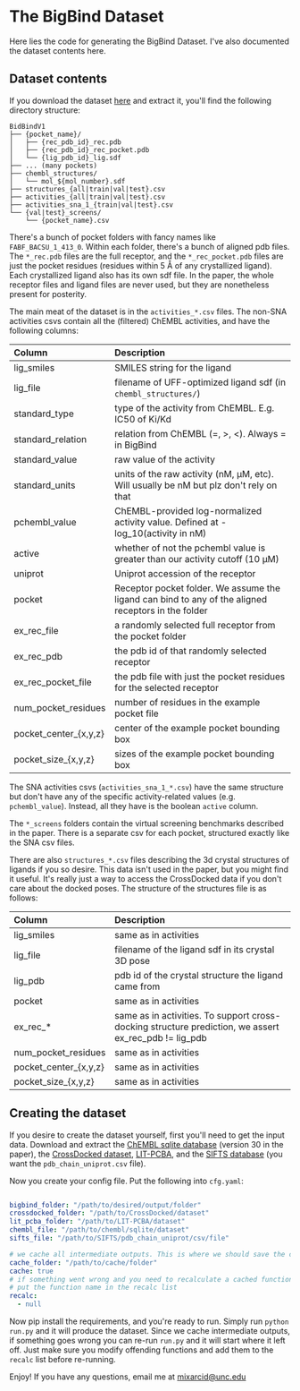# The BigBind Dataset

Here lies the code for generating the BigBind Dataset. I've also documented the dataset contents here.

## Dataset contents

If you download the dataset [here](https://storage.googleapis.com/bigbind/BigBindV1.tar.bz2) and extract it, you'll find the following directory structure:

```
BidBindV1
├── {pocket_name}/
│   ├── {rec_pdb_id}_rec.pdb
│   ├── {rec_pdb_id}_rec_pocket.pdb
│   └── {lig_pdb_id}_lig.sdf
├── ... (many pockets)
├── chembl_structures/
│   └── mol_${mol_number}.sdf
├── structures_{all|train|val|test}.csv
├── activities_{all|train|val|test}.csv
├── activities_sna_1_{train|val|test}.csv
└── {val|test}_screens/
    └── {pocket_name}.csv
```

There's a bunch of pocket folders with fancy names like `FABF_BACSU_1_413_0`. Within each folder, there's a bunch of aligned pdb files. The `*_rec.pdb` files are the full receptor, and the `*_rec_pocket.pdb` files are just the pocket residues (residues within 5 Å of any crystallized ligand). Each crystallized ligand also has its own sdf file. In the paper, the whole receptor files and ligand files are never used, but they are nonetheless present for posterity.

The main meat of the dataset is in the `activities_*.csv` files. The non-SNA activities csvs contain all the (filtered) ChEMBL activities, and have the following columns:

| Column           | Description                                                    |
| :---             |    :----                                                       |
| lig_smiles       | SMILES string for the ligand                                   |
| lig_file         | filename of UFF-optimized ligand sdf (in `chembl_structures/`) |
| standard_type    | type of the activity from ChEMBL. E.g. IC50 of Ki/Kd           |
| standard_relation | relation from ChEMBL (=, >, <). Always = in BigBind            |
| standard_value   | raw value of the activity                                      |
| standard_units   | units of the raw activity (nM, μM, etc). Will usually be nM but plz don't rely on that |
| pchembl_value    | ChEMBL-provided log-normalized activity value. Defined at -log_10(activity in nM) |
| active           | whether of not the pchembl value is greater than our activity cutoff (10 μM) |
| uniprot          | Uniprot accession of the receptor |
| pocket           | Receptor pocket folder. We assume the ligand can bind to any of the aligned receptors in the folder |
| ex_rec_file      | a randomly selected full receptor from the pocket folder |
| ex_rec_pdb       | the pdb id of that randomly selected receptor |
| ex_rec_pocket_file | the pdb file with just the pocket residues for the selected receptor |
| num_pocket_residues | number of residues in the example pocket file |
| pocket_center_{x,y,z} | center of the example pocket bounding box |
| pocket_size_{x,y,z}   | sizes of the example pocket bounding box |

The SNA activities csvs (`activities_sna_1_*.csv`) have the same structure but don't have any of the specific activity-related values (e.g. `pchembl_value`). Instead, all they have is the boolean `active` column.

The `*_screens` folders contain the virtual screening benchmarks described in the paper. There is a separate csv for each pocket, structured exactly like the SNA csv files.

There are also `structures_*.csv` files describing the 3d crystal structures of ligands if you so desire. This data isn't used in the paper, but you might find it useful. It's really just a way to access the CrossDocked data if you don't care about the docked poses. The structure of the structures file is as follows:

| Column           | Description                                                    |
| :---             |    :----                                                       |
| lig_smiles       | same as in activities                                   |
| lig_file         | filename of the ligand sdf in its crystal 3D pose |
| lig_pdb          | pdb id of the crystal structure the ligand came from |
| pocket           | same as in activities                                   |
| ex_rec_*         | same as in activities. To support cross-docking structure prediction, we assert ex_rec_pdb != lig_pdb |
| num_pocket_residues | same as in activities                                   |
| pocket_center_{x,y,z} | same as in activities                                   |
| pocket_size_{x,y,z}   | same as in activities                                   |

## Creating the dataset

If you desire to create the dataset yourself, first you'll need to get the input data. Download and extract the [ChEMBL sqlite database](https://chembl.gitbook.io/chembl-interface-documentation/downloads) (version 30 in the paper), the [CrossDocked dataset](http://bits.csb.pitt.edu/files/crossdock2020/), [LIT-PCBA](https://drugdesign.unistra.fr/LIT-PCBA/), and the [SIFTS database](https://www.ebi.ac.uk/pdbe/docs/sifts/quick.html) (you want the `pdb_chain_uniprot.csv` file).

Now you create your config file. Put the following into `cfg.yaml`:

```yaml

bigbind_folder: "/path/to/desired/output/folder"
crossdocked_folder: "/path/to/CrossDocked/dataset"
lit_pcba_folder: "/path/to/LIT-PCBA/dataset"
chembl_file: "/path/to/chembl/sqlite/dataset"
sifts_file: "/path/to/SIFTS/pdb_chain_uniprot/csv/file"

# we cache all intermediate outputs. This is where we should save the cached files
cache_folder: "/path/to/cache/folder"
cache: true
# if something went wrong and you need to recalculate a cached function,
# put the function name in the recalc list
recalc:
  - null

```

Now pip install the requirements, and you're ready to run. Simply run `python run.py` and it will produce the dataset. Since we cache intermediate outputs, if something goes wrong you can re-run `run.py` and it will start where it left off. Just make sure you modify offending functions and add them to the `recalc` list before re-running.

Enjoy! If you have any questions, email me at [mixarcid@unc.edu](mailto:mixarcid@unc.edu)
